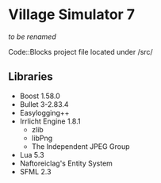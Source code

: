 Village Simulator 7
===
*to be renamed*

Code::Blocks project file located under /src/

Libraries
---
- Boost 1.58.0
- Bullet 3-2.83.4
- Easylogging++
- Irrlicht Engine 1.8.1
  - zlib
  - libPng
  - The Independent JPEG Group
- Lua 5.3
- Naftoreiclag's Entity System
- SFML 2.3



